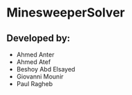 # MinesweeperSolver

## Developed by:
  - Ahmed Anter
  - Ahmed Atef
  - Beshoy Abd Elsayed
  - Giovanni Mounir
  - Paul Ragheb
